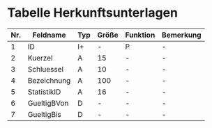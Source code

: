 #  Tabelle Herkunftsunterlagen

Nr.|Feldname|Typ|Größe|Funktion|Bemerkung
---|---|---|---|---|---
1|ID|I+|-|P|-
2|Kuerzel|A|15|-|-
3|Schluessel|A|10|-|-
4|Bezeichnung|A|100|-|-
5|StatistikID|A|16|-|-
6|GueltigBVon|D|-|-|-
7|GueltigBis|D|-|-|-